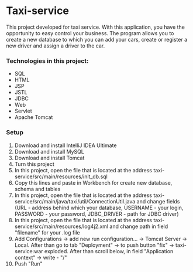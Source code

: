 # Taxi-service

This project developed for taxi service.
With this application, you have the opportunity to easy control your business.
The program allows you to create a new database to which you can add your cars,
create or register a new driver and assign a driver to the car.

### Technologies in this project:
* SQL
* HTML
* JSP
* JSTL
* JDBC
* Web
* Servlet
* Apache Tomcat

### Setup
1. Download and install IntelliJ IDEA Ultimate
2. Download and install MySQL
3. Download and install Tomcat
4. Turn this project
5. In this project, open the file that is located at the address taxi-service/src/main/resources/init_db.sql
6. Copy this lines and paste in Workbench for create new database, schema and tables
7. In this project, open the file that is located at the address taxi-service/src/main/java/taxi/util/ConnectionUtil.java
   and change fields (URL - address behind which your database, USERNAME - your login,
   PASSWORD - your password, JDBC_DRIVER - path for JDBC driver)
8. In this project, open the file that is located at the address taxi-service/src/main/resources/log4j2.xml 
   and change path in field "filename" for your .log file
9. Add Configurations -> add new run configuration... -> Tomcat Server -> Local. 
   After than go to tab "Deployment" -> to push button "fix" -> taxi-service:war exploded.
   After than scroll below, in field "Application context" -> write - "/"
10. Push "Run"
